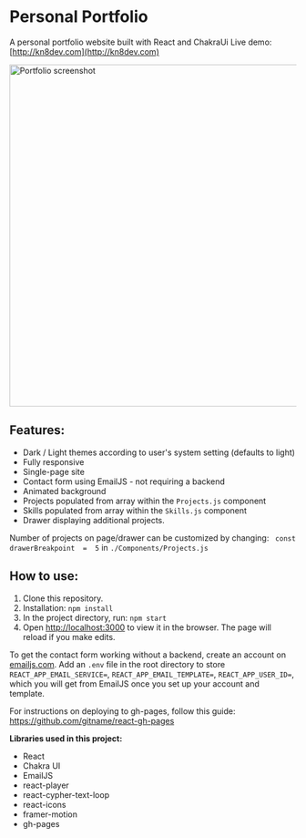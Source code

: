 # Personal Portfolio
A personal portfolio website built with React and ChakraUi
Live demo: [http://kn8dev.com](http://kn8dev.com)

<img src=https://user-images.githubusercontent.com/88045655/193983905-10b58117-9263-4cd0-8263-7d7886a0239c.JPG alt="Portfolio screenshot" width="600">

## Features:

- Dark / Light themes according to user's system setting (defaults to light)
- Fully responsive
- Single-page site
- Contact form using EmailJS - not requiring a backend
- Animated background
- Projects populated from array within the `Projects.js` component
- Skills populated from array within the `Skills.js` component
- Drawer displaying additional projects.
 

Number of projects on page/drawer can be customized by changing: 
`
const  drawerBreakpoint  =  5` in `./Components/Projects.js`

## How to use:

1. Clone this repository.
2.  Installation:  `npm install`
3.  In the project directory, run:  `npm start`
4. Open  [http://localhost:3000](http://localhost:3000/)  to view it in the browser. The page will reload if you make edits.

To get the contact form working without a backend,  create an account on [emailjs.com](http://emailjs.com). Add an `.env` file in the root directory to store `REACT_APP_EMAIL_SERVICE=`, `REACT_APP_EMAIL_TEMPLATE=`, `REACT_APP_USER_ID=`, which you will get from EmailJS once you set up your account and template.

For instructions on deploying to gh-pages, follow this guide: https://github.com/gitname/react-gh-pages

**Libraries used in this project:**

 - React
 - Chakra UI
 - EmailJS
 - react-player
 - react-cypher-text-loop
 - react-icons
 - framer-motion
 - gh-pages
